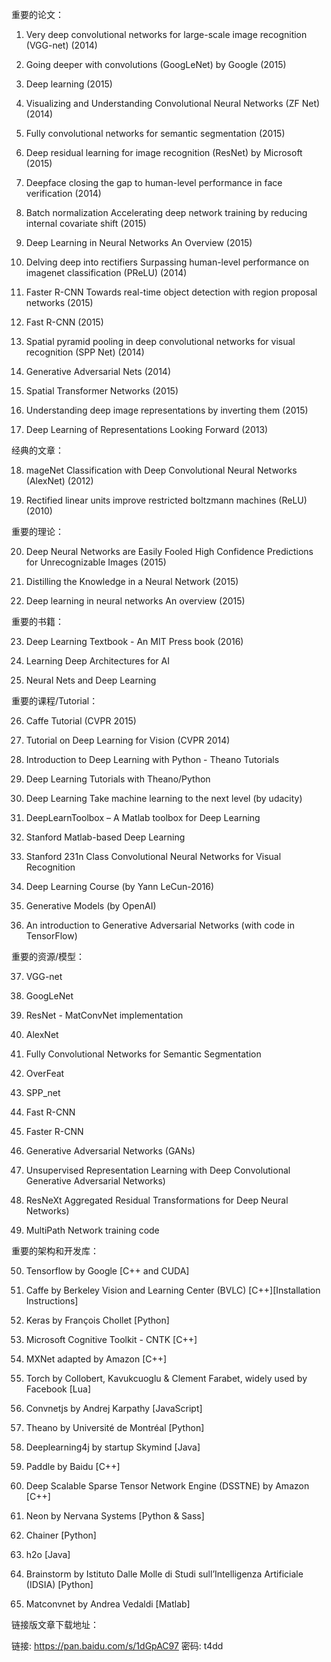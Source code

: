 重要的论文：

1. Very deep convolutional networks for large-scale image recognition (VGG-net) (2014)

2. Going deeper with convolutions (GoogLeNet) by Google (2015)

3. Deep learning (2015)

4. Visualizing and Understanding Convolutional Neural Networks (ZF Net) (2014)

5. Fully convolutional networks for semantic segmentation (2015)

6. Deep residual learning for image recognition (ResNet) by Microsoft (2015)

7. Deepface closing the gap to human-level performance in face verification (2014)

8. Batch normalization Accelerating deep network training by reducing internal covariate shift (2015)

9. Deep Learning in Neural Networks An Overview (2015)

10. Delving deep into rectifiers Surpassing human-level performance on imagenet classification (PReLU) (2014)

11. Faster R-CNN Towards real-time object detection with region proposal networks (2015)

12. Fast R-CNN (2015)

13. Spatial pyramid pooling in deep convolutional networks for visual recognition (SPP Net) (2014)

14. Generative Adversarial Nets (2014)

15. Spatial Transformer Networks (2015)

16. Understanding deep image representations by inverting them (2015)

17. Deep Learning of Representations Looking Forward (2013)



经典的文章：

18. mageNet Classification with Deep Convolutional Neural Networks (AlexNet) (2012)

19. Rectified linear units improve restricted boltzmann machines (ReLU) (2010)



重要的理论：

20. Deep Neural Networks are Easily Fooled High Confidence Predictions for Unrecognizable Images (2015)

21. Distilling the Knowledge in a Neural Network (2015)

22. Deep learning in neural networks An overview (2015)



重要的书籍：

23. Deep Learning Textbook - An MIT Press book (2016)

24. Learning Deep Architectures for AI

25. Neural Nets and Deep Learning



重要的课程/Tutorial：

26. Caffe Tutorial (CVPR 2015)

27. Tutorial on Deep Learning for Vision (CVPR 2014)

28. Introduction to Deep Learning with Python - Theano Tutorials

29. Deep Learning Tutorials with Theano/Python

30. Deep Learning Take machine learning to the next level (by udacity)

31. DeepLearnToolbox – A Matlab toolbox for Deep Learning

32. Stanford Matlab-based Deep Learning

33. Stanford 231n Class Convolutional Neural Networks for Visual Recognition

34. Deep Learning Course (by Yann LeCun-2016)

35. Generative Models (by OpenAI)

36. An introduction to Generative Adversarial Networks (with code in TensorFlow)



重要的资源/模型：

37. VGG-net

38. GoogLeNet

39. ResNet - MatConvNet implementation

40. AlexNet

41. Fully Convolutional Networks for Semantic Segmentation

42. OverFeat

43. SPP_net

44. Fast R-CNN

45. Faster R-CNN

46. Generative Adversarial Networks (GANs)

47. Unsupervised Representation Learning with Deep Convolutional Generative Adversarial Networks)

48. ResNeXt Aggregated Residual Transformations for Deep Neural Networks)

49. MultiPath Network training code



重要的架构和开发库：

50. Tensorflow by Google [C++ and CUDA]

51. Caffe by Berkeley Vision and Learning Center (BVLC) [C++][Installation Instructions]

52. Keras by François Chollet [Python]

53. Microsoft Cognitive Toolkit - CNTK [C++]

54. MXNet adapted by Amazon [C++]

55. Torch by Collobert, Kavukcuoglu & Clement Farabet, widely used by Facebook [Lua]

56. Convnetjs by Andrej Karpathy [JavaScript]

57. Theano by Université de Montréal [Python]

58. Deeplearning4j by startup Skymind [Java]

59. Paddle by Baidu [C++]

60. Deep Scalable Sparse Tensor Network Engine (DSSTNE) by Amazon [C++]

61. Neon by Nervana Systems [Python & Sass]

62. Chainer [Python]

63. h2o [Java]

64. Brainstorm by Istituto Dalle Molle di Studi sull’Intelligenza Artificiale (IDSIA) [Python]

65. Matconvnet by Andrea Vedaldi [Matlab]

链接版文章下载地址：

链接: https://pan.baidu.com/s/1dGpAC97 密码: t4dd
